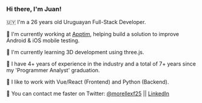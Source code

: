### Hi there, I'm Juan!

🇺🇾 I'm a 26 years old Uruguayan Full-Stack Developer.

🔭 I'm currently working at [Apptim](apptim.com), helping build a solution to improve Android & iOS mobile testing.

🌱 I'm currently learning 3D development using three.js.

💎 I have 4+ years of experience in the industry and a total of 7+ years since my 'Programmer Analyst' graduation.

🧮 I like to work with Vue/React (Frontend) and Python (Backend).

💬 You can contact me faster on Twitter: [@morellexf25](twitter.com/morellexf25) || [LinkedIn](https://www.linkedin.com/in/agumorelle/)


<!--
**morellexf26/morellexf26** is a ✨ _special_ ✨ repository because its `README.md` (this file) appears on your GitHub profile.

Here are some ideas to get you started:

- 🔭 I’m currently working on ...
- 🌱 I’m currently learning ...
- 👯 I’m looking to collaborate on ...
- 🤔 I’m looking for help with ...
- 💬 Ask me about ...
- 📫 How to reach me: ...
- 😄 Pronouns: ...
- ⚡ Fun fact: ...
-->

